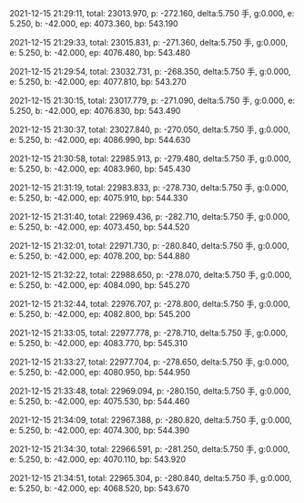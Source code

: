 2021-12-15 21:29:11, total: 23013.970, p: -272.160, delta:5.750 手, g:0.000, e: 5.250, b: -42.000, ep: 4073.360, bp: 543.190

2021-12-15 21:29:33, total: 23015.831, p: -271.360, delta:5.750 手, g:0.000, e: 5.250, b: -42.000, ep: 4076.480, bp: 543.480

2021-12-15 21:29:54, total: 23032.731, p: -268.350, delta:5.750 手, g:0.000, e: 5.250, b: -42.000, ep: 4077.810, bp: 543.270

2021-12-15 21:30:15, total: 23017.779, p: -271.090, delta:5.750 手, g:0.000, e: 5.250, b: -42.000, ep: 4076.830, bp: 543.490

2021-12-15 21:30:37, total: 23027.840, p: -270.050, delta:5.750 手, g:0.000, e: 5.250, b: -42.000, ep: 4086.990, bp: 544.630

2021-12-15 21:30:58, total: 22985.913, p: -279.480, delta:5.750 手, g:0.000, e: 5.250, b: -42.000, ep: 4083.960, bp: 545.430

2021-12-15 21:31:19, total: 22983.833, p: -278.730, delta:5.750 手, g:0.000, e: 5.250, b: -42.000, ep: 4075.910, bp: 544.330

2021-12-15 21:31:40, total: 22969.436, p: -282.710, delta:5.750 手, g:0.000, e: 5.250, b: -42.000, ep: 4073.450, bp: 544.520

2021-12-15 21:32:01, total: 22971.730, p: -280.840, delta:5.750 手, g:0.000, e: 5.250, b: -42.000, ep: 4078.200, bp: 544.880

2021-12-15 21:32:22, total: 22988.650, p: -278.070, delta:5.750 手, g:0.000, e: 5.250, b: -42.000, ep: 4084.090, bp: 545.270

2021-12-15 21:32:44, total: 22976.707, p: -278.800, delta:5.750 手, g:0.000, e: 5.250, b: -42.000, ep: 4082.800, bp: 545.200

2021-12-15 21:33:05, total: 22977.778, p: -278.710, delta:5.750 手, g:0.000, e: 5.250, b: -42.000, ep: 4083.770, bp: 545.310

2021-12-15 21:33:27, total: 22977.704, p: -278.650, delta:5.750 手, g:0.000, e: 5.250, b: -42.000, ep: 4080.950, bp: 544.950

2021-12-15 21:33:48, total: 22969.094, p: -280.150, delta:5.750 手, g:0.000, e: 5.250, b: -42.000, ep: 4075.530, bp: 544.460

2021-12-15 21:34:09, total: 22967.388, p: -280.820, delta:5.750 手, g:0.000, e: 5.250, b: -42.000, ep: 4074.300, bp: 544.390

2021-12-15 21:34:30, total: 22966.591, p: -281.250, delta:5.750 手, g:0.000, e: 5.250, b: -42.000, ep: 4070.110, bp: 543.920

2021-12-15 21:34:51, total: 22965.304, p: -280.840, delta:5.750 手, g:0.000, e: 5.250, b: -42.000, ep: 4068.520, bp: 543.670